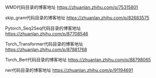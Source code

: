 WMD代码目录的博客地址
https://zhuanlan.zhihu.com/p/75315801

skip_gram代码目录的博客地址
https://zhuanlan.zhihu.com/p/82683575

Pytorch_Seq2Seq代码目录的博客地址
https://zhuanlan.zhihu.com/p/87708546

Torch_Transformer代码目录的博客地址
https://zhuanlan.zhihu.com/p/87881768

Torch_Bert代码目录的博客地址
https://zhuanlan.zhihu.com/p/88798065

ner代码目录的博客地址
https://zhuanlan.zhihu.com/p/91194691
